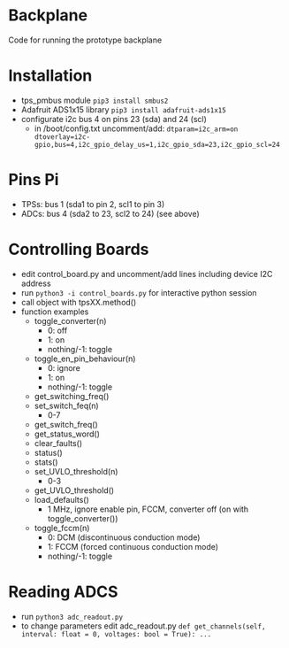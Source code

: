 # Backplane
Code for running the prototype backplane


Installation
============
* tps_pmbus module
    `pip3 install smbus2`
* Adafruit ADS1x15 library
    `pip3 install adafruit-ads1x15`
* configurate i2c bus 4 on pins 23 (sda) and 24 (scl)
    * in /boot/config.txt uncomment/add:
        `dtparam=i2c_arm=on
        dtoverlay=i2c-gpio,bus=4,i2c_gpio_delay_us=1,i2c_gpio_sda=23,i2c_gpio_scl=24`

Pins Pi
=======
* TPSs: bus 1 (sda1 to pin 2, scl1 to pin 3)
* ADCs: bus 4 (sda2 to 23, scl2 to 24) (see above)

Controlling Boards
==================
* edit control_board.py and uncomment/add lines including device I2C address
* run `python3 -i control_boards.py` for interactive python session
* call object with tpsXX.method()
* function examples
    * toggle_converter(n)
        * 0: off
        * 1: on
        * nothing/-1: toggle
    * toggle_en_pin_behaviour(n)
        * 0: ignore
        * 1: on
        * nothing/-1: toggle
    * get_switching_freq()
    * set_switch_feq(n)
        * 0-7
    * get_switch_freq()
    * get_status_word()
    * clear_faults()
    * status()
    * stats()
    * set_UVLO_threshold(n)
        * 0-3
    * get_UVLO_threshold()
    * load_defaults()
        * 1 MHz, ignore enable pin, FCCM, converter off (on with toggle_converter())
    * toggle_fccm(n)
        * 0: DCM (discontinuous conduction mode)
        * 1: FCCM (forced continuous conduction mode)
        * nothing/-1: toggle

Reading ADCS
============
* run `python3 adc_readout.py`
* to change parameters edit adc_readout.py 
    `def get_channels(self, interval: float = 0, voltages: bool = True): ...`
